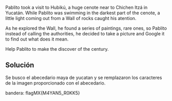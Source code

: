 Pablito took a visit to Hubikú, a huge cenote near to Chichen Itzá in Yucatán. While Pablito was swimming in the darkest part of the cenote, a little light coming out from a Wall of rocks caught his atention.

As he explored the Wall, he found a series of paintings, rare ones, so Pablito instead of calling the authorities, he decided to take a picture and Google it to find out what does it mean.

Help Pablito to make the discover of the century.

## Solución
Se busco el abecedario maya de yucatan y se remplazaron los caracteres de la imagen proporcionado con el abecedario.

bandera:
flagMX{M4YAN5_R0KK5}
